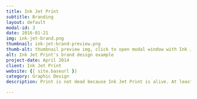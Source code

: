 ```yaml
---
title: Ink Jet Print
subtitle: Branding
layout: default
modal-id: 3
date: 2016-01-21
img: ink-jet-brand.png
thumbnail: ink-jet-brand-preview.png
thumb-alt: thumbnail preview img, click to open modal window with Ink Jet's brand design
alt: Ink Jet Print's brand design example
project-date: April 2014
client: Ink Jet Print
website: {{ site.baseurl }}
category: Graphic Design
description: Print is not dead because Ink Jet Print is alive. At least in my head. Ink Jet is a fictional printing company focused on customer service, quality and speed. It was created by me for the sole purpose of being displayed as a brand.

---
```

